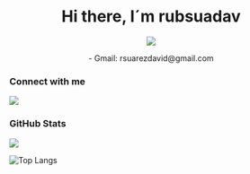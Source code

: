 <h1 align="center">Hi there, I´m rubsuadav </h1>
<p align="center"> <img src="https://komarev.com/ghpvc/?username=rubsuadav&color=blueviolet&style=for-the-badge&label=PROFILE+VIEWS&abbreviated=true" />

<div align="center">
  -  Gmail: rsuarezdavid@gmail.com
  <br/>
</div>

<h3>Connect with me</h3>

[<img src="https://img.shields.io/badge/linkedin-%230077B5.svg?&style=for-the-badge&logo=linkedin&logoColor=white" />](https://www.linkedin.com/in/rub%C3%A9n-su%C3%A1rez-david-4384a6280/)


### GitHub Stats
<p align="left"> <img src="https://github-readme-stats.vercel.app/api?username=rubsuadav&count_private=true&show_icons=true&theme=tokyonight&count_private=true&include_all_commits=true"/>

![Top Langs](https://github-readme-stats.vercel.app/api/top-langs/?username=rubsuadav&theme=dark&layout=compact)
